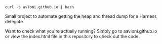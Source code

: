 ```
curl -s avloni.github.io | bash
```

Small project to automate getting the heap and thread dump for a Harness delegate.

Want to check what you're actually running?  Simply go to aavloni.github.io or view the index.html file in this repository to check out the code.

